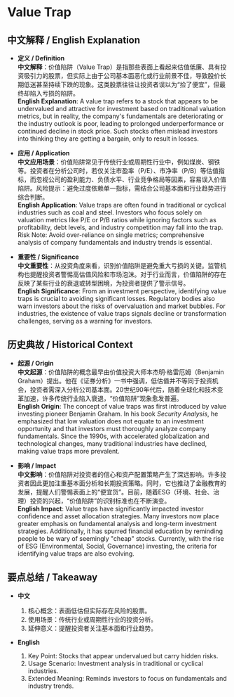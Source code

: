 # Value Trap

## 中文解释 / English Explanation

* **定义 / Definition**  
  **中文解释**：价值陷阱（Value Trap）是指那些表面上看起来估值低廉、具有投资吸引力的股票，但实际上由于公司基本面恶化或行业前景不佳，导致股价长期低迷甚至持续下跌的现象。这类股票往往让投资者误以为“捡了便宜”，但最终却陷入亏损的陷阱。  
  **English Explanation**: A value trap refers to a stock that appears to be undervalued and attractive for investment based on traditional valuation metrics, but in reality, the company's fundamentals are deteriorating or the industry outlook is poor, leading to prolonged underperformance or continued decline in stock price. Such stocks often mislead investors into thinking they are getting a bargain, only to result in losses.

* **应用 / Application**  
  **中文应用场景**：价值陷阱常见于传统行业或周期性行业中，例如煤炭、钢铁等。投资者在分析公司时，若仅关注市盈率（P/E）、市净率（P/B）等估值指标，而忽视公司的盈利能力、负债水平、行业竞争格局等因素，容易误入价值陷阱。风险提示：避免过度依赖单一指标，需结合公司基本面和行业趋势进行综合判断。  
  **English Application**: Value traps are often found in traditional or cyclical industries such as coal and steel. Investors who focus solely on valuation metrics like P/E or P/B ratios while ignoring factors such as profitability, debt levels, and industry competition may fall into the trap. Risk Note: Avoid over-reliance on single metrics; comprehensive analysis of company fundamentals and industry trends is essential.

* **重要性 / Significance**  
  **中文重要性**：从投资角度来看，识别价值陷阱是避免重大亏损的关键。监管机构也提醒投资者警惕高估值风险和市场泡沫。对于行业而言，价值陷阱的存在反映了某些行业的衰退或转型困境，为投资者提供了警示信号。  
  **English Significance**: From an investment perspective, identifying value traps is crucial to avoiding significant losses. Regulatory bodies also warn investors about the risks of overvaluation and market bubbles. For industries, the existence of value traps signals decline or transformation challenges, serving as a warning for investors.

## 历史典故 / Historical Context

* **起源 / Origin**  
  **中文起源**：价值陷阱的概念最早由价值投资大师本杰明·格雷厄姆（Benjamin Graham）提出。他在《证券分析》一书中强调，低估值并不等同于投资机会，投资者需深入分析公司基本面。20世纪90年代后，随着全球化和技术变革加速，许多传统行业陷入衰退，“价值陷阱”现象愈发普遍。  
  **English Origin**: The concept of value traps was first introduced by value investing pioneer Benjamin Graham. In his book *Security Analysis*, he emphasized that low valuation does not equate to an investment opportunity and that investors must thoroughly analyze company fundamentals. Since the 1990s, with accelerated globalization and technological changes, many traditional industries have declined, making value traps more prevalent.

* **影响 / Impact**  
  **中文影响**：价值陷阱对投资者的信心和资产配置策略产生了深远影响。许多投资者因此更加注重基本面分析和长期投资策略。同时，它也推动了金融教育的发展，提醒人们警惕表面上的“便宜货”。目前，随着ESG（环境、社会、治理）投资的兴起，“价值陷阱”的识别标准也在不断演变。  
  **English Impact**: Value traps have significantly impacted investor confidence and asset allocation strategies. Many investors now place greater emphasis on fundamental analysis and long-term investment strategies. Additionally, it has spurred financial education by reminding people to be wary of seemingly "cheap" stocks. Currently, with the rise of ESG (Environmental, Social, Governance) investing, the criteria for identifying value traps are also evolving.

## 要点总结 / Takeaway

* **中文**  
  1. 核心概念：表面低估但实际存在风险的股票。
  2. 使用场景：传统行业或周期性行业的投资分析。
  3. 延伸意义：提醒投资者关注基本面和行业趋势。

* **English**  
  1. Key Point: Stocks that appear undervalued but carry hidden risks.
  2. Usage Scenario: Investment analysis in traditional or cyclical industries.
  3. Extended Meaning: Reminds investors to focus on fundamentals and industry trends.